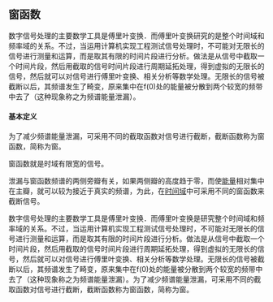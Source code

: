 ## 窗函数

数字信号处理的主要数学工具是傅里叶变换．而傅里叶变换研究的是整个时间域和频率域的关系。不过，当运用计算机实现工程测试信号处理时，不可能对无限长的信号进行测量和运算，而是取其有限的时间片段进行分析。做法是从信号中截取一个时间片段，然后用截取的信号时间片段进行周期延拓处理，得到虚拟的无限长的信号，然后就可以对信号进行傅里叶变换、相关分析等数学处理。无限长的信号被截断以后，其频谱发生了畸变，原来集中在f(0)处的能量被分散到两个较宽的频带中去了（这种现象称之为频谱能量泄漏）。

#### 基本定义

为了减少频谱能量泄漏，可采用不同的截取函数对信号进行截断，截断函数称为窗函数，简称为窗。

窗函数就是时域有限宽的信号。

泄漏与窗函数频谱的两侧旁瓣有关，如果两侧瓣的高度趋于零，而使[能量](https://baike.baidu.com/item/能量)相对集中在主瓣，就可以较为接近于真实的频谱，为此，在[时间域](https://baike.baidu.com/item/时间域)中可采用不同的窗函数来截断信号。

数字信号处理的主要数学工具是傅里叶变换．而傅里叶变换是研究整个时间域和频率域的关系。不过，当运用计算机实现工程测试信号处理时，不可能对无限长的信号进行测量和运算，而是取其有限的时间片段进行分析。做法是从信号中截取一个时间片段，然后用截取的信号时间片段进行周期延拓处理，得到虚拟的无限长的信号，然后就可以对信号进行傅里叶变换、相关分析等数学处理。无限长的信号被截断以后，其频谱发生了畸变，原来集中在f(0)处的能量被分散到两个较宽的频带中去了（这种现象称之为频谱能量泄漏）。为了减少频谱能量泄漏，可采用不同的截取函数对信号进行截断，截断函数称为窗函数，简称为窗。